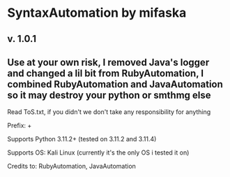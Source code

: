 # SyntaxAutomation by mifaska

## v. 1.0.1

## Use at your own risk, I removed Java's logger and changed a lil bit from RubyAutomation, I combined RubyAutomation and JavaAutomation so it may destroy your python or smthmg else

Read ToS.txt, if you didn't we don't take any responsibility for anything

Prefix: +

Supports Python 3.11.2+ (tested on 3.11.2 and 3.11.4)

Supports OS: Kali Linux (currently it's the only OS i tested it on)

Credits to: RubyAutomation, JavaAutomation
